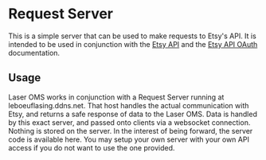 # Request Server

This is a simple server that can be used to make requests to Etsy's API. It is intended to be used in conjunction with the [Etsy API](https://www.etsy.com/developers/documentation/getting_started/api_basics) and the [Etsy API OAuth](https://www.etsy.com/developers/documentation/getting_started/oauth) documentation.

## Usage

Laser OMS works in conjunction with a Request Server running at leboeuflasing.ddns.net. That host handles the actual communication with Etsy, and returns a safe response of data to the Laser OMS. Data is handled by this exact server, and passed onto clients via a websocket connection. Nothing is stored on the server. In the interest of being forward, the server code is available here. You may setup your own server with your own API access if you do not want to use the one provided.
